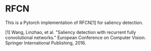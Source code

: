 # RFCN
This is a Pytorch implementation of RFCN[1] for saliency detection.

[1] Wang, Linzhao, et al. "Saliency detection with recurrent fully convolutional networks." European Conference on Computer Vision. Springer International Publishing, 2016.
